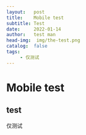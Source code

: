 ```yaml
---
layout:   post
title:    Mobile test
subtitle: Test
date:     2022-01-14
author:   test man
head-img:  img/the-test.png
catalog:  false 
tags:
     - 仅测试
---
```

# Mobile test
## test 
  仅测试
